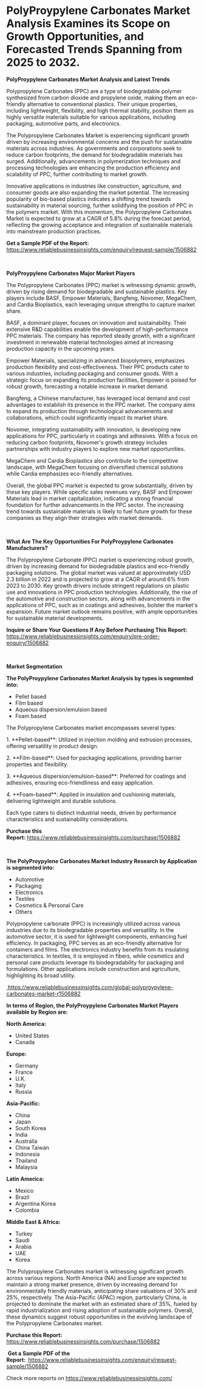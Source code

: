 <p><h1>PolyProypylene Carbonates Market Analysis Examines its Scope on Growth Opportunities, and Forecasted Trends Spanning from 2025 to 2032.</h1></p><p><strong>PolyProypylene Carbonates Market Analysis and Latest Trends</strong></p>
<p><p>Polypropylene Carbonates (PPC) are a type of biodegradable polymer synthesized from carbon dioxide and propylene oxide, making them an eco-friendly alternative to conventional plastics. Their unique properties, including lightweight, flexibility, and high thermal stability, position them as highly versatile materials suitable for various applications, including packaging, automotive parts, and electronics.</p><p>The Polypropylene Carbonates Market is experiencing significant growth driven by increasing environmental concerns and the push for sustainable materials across industries. As governments and corporations seek to reduce carbon footprints, the demand for biodegradable materials has surged. Additionally, advancements in polymerization techniques and processing technologies are enhancing the production efficiency and scalability of PPC, further contributing to market growth.</p><p>Innovative applications in industries like construction, agriculture, and consumer goods are also expanding the market potential. The increasing popularity of bio-based plastics indicates a shifting trend towards sustainability in material sourcing, further solidifying the position of PPC in the polymers market. With this momentum, the Polypropylene Carbonates Market is expected to grow at a CAGR of 5.8% during the forecast period, reflecting the growing acceptance and integration of sustainable materials into mainstream production practices.</p></p>
<p><strong>Get a Sample PDF of the Report:&nbsp;</strong> <a href="https://www.reliablebusinessinsights.com/enquiry/request-sample/1506882?utm_campaign=2534&utm_medium=2&utm_source=Github&utm_content=ia&utm_term=23032025&utm_id=polyproypylene-carbonates">https://www.reliablebusinessinsights.com/enquiry/request-sample/1506882</a></p>
<p>&nbsp;</p>
<p><strong>PolyProypylene Carbonates Major Market Players</strong></p>
<p><p>The Polypropylene Carbonates (PPC) market is witnessing dynamic growth, driven by rising demand for biodegradable and sustainable plastics. Key players include BASF, Empower Materials, Bangfeng, Novomer, MegaChem, and Cardia Bioplastics, each leveraging unique strengths to capture market share.</p><p>BASF, a dominant player, focuses on innovation and sustainability. Their extensive R&D capabilities enable the development of high-performance PPC materials. The company has reported steady growth, with a significant investment in renewable material technologies aimed at increasing production capacity in the upcoming years.</p><p>Empower Materials, specializing in advanced biopolymers, emphasizes production flexibility and cost-effectiveness. Their PPC products cater to various industries, including packaging and consumer goods. With a strategic focus on expanding its production facilities, Empower is poised for robust growth, forecasting a notable increase in market demand.</p><p>Bangfeng, a Chinese manufacturer, has leveraged local demand and cost advantages to establish its presence in the PPC market. The company aims to expand its production through technological advancements and collaborations, which could significantly impact its market share.</p><p>Novomer, integrating sustainability with innovation, is developing new applications for PPC, particularly in coatings and adhesives. With a focus on reducing carbon footprints, Novomer's growth strategy includes partnerships with industry players to explore new market opportunities.</p><p>MegaChem and Cardia Bioplastics also contribute to the competitive landscape, with MegaChem focusing on diversified chemical solutions while Cardia emphasizes eco-friendly alternatives. </p><p>Overall, the global PPC market is expected to grow substantially, driven by these key players. While specific sales revenues vary, BASF and Empower Materials lead in market capitalization, indicating a strong financial foundation for further advancements in the PPC sector. The increasing trend towards sustainable materials is likely to fuel future growth for these companies as they align their strategies with market demands.</p></p>
<p>&nbsp;</p>
<p><strong>What Are The Key Opportunities For PolyProypylene Carbonates Manufacturers?</strong></p>
<p><p>The Polypropylene Carbonate (PPC) market is experiencing robust growth, driven by increasing demand for biodegradable plastics and eco-friendly packaging solutions. The global market was valued at approximately USD 2.3 billion in 2022 and is projected to grow at a CAGR of around 6% from 2023 to 2030. Key growth drivers include stringent regulations on plastic use and innovations in PPC production technologies. Additionally, the rise of the automotive and construction sectors, along with advancements in the applications of PPC, such as in coatings and adhesives, bolster the market's expansion. Future market outlook remains positive, with ample opportunities for sustainable material developments.</p></p>
<p><strong>Inquire or Share Your Questions If Any Before Purchasing This Report:</strong> <a href="https://www.reliablebusinessinsights.com/enquiry/pre-order-enquiry/1506882?utm_campaign=2534&utm_medium=2&utm_source=Github&utm_content=ia&utm_term=23032025&utm_id=polyproypylene-carbonates">https://www.reliablebusinessinsights.com/enquiry/pre-order-enquiry/1506882</a></p>
<p>&nbsp;</p>
<p><strong>Market Segmentation</strong></p>
<p><strong>The PolyProypylene Carbonates Market Analysis by types is segmented into:</strong></p>
<p><ul><li>Pellet based</li><li>Film based</li><li>Aqueous dispersion/emulsion based</li><li>Foam based</li></ul></p>
<p><p>The Polypropylene Carbonates market encompasses several types: </p><p>1. **Pellet-based**: Utilized in injection molding and extrusion processes, offering versatility in product design.</p><p>2. **Film-based**: Used for packaging applications, providing barrier properties and flexibility.</p><p>3. **Aqueous dispersion/emulsion-based**: Preferred for coatings and adhesives, ensuring eco-friendliness and easy application.</p><p>4. **Foam-based**: Applied in insulation and cushioning materials, delivering lightweight and durable solutions. </p><p>Each type caters to distinct industrial needs, driven by performance characteristics and sustainability considerations.</p></p>
<p><strong>Purchase this Report:&nbsp;</strong><a href="https://www.reliablebusinessinsights.com/purchase/1506882?utm_campaign=2534&utm_medium=2&utm_source=Github&utm_content=ia&utm_term=23032025&utm_id=polyproypylene-carbonates">https://www.reliablebusinessinsights.com/purchase/1506882</a></p>
<p>&nbsp;</p>
<p><strong>The PolyProypylene Carbonates Market Industry Research by Application is segmented into:</strong></p>
<p><ul><li>Automotive</li><li>Packaging</li><li>Electronics</li><li>Textiles</li><li>Cosmetics & Personal Care</li><li>Others</li></ul></p>
<p><p>Polypropylene carbonate (PPC) is increasingly utilized across various industries due to its biodegradable properties and versatility. In the automotive sector, it is used for lightweight components, enhancing fuel efficiency. In packaging, PPC serves as an eco-friendly alternative for containers and films. The electronics industry benefits from its insulating characteristics. In textiles, it is employed in fibers, while cosmetics and personal care products leverage its biodegradability for packaging and formulations. Other applications include construction and agriculture, highlighting its broad utility.</p></p>
<p><a href="https://www.reliablebusinessinsights.com/global-polyproypylene-carbonates-market-r1506882?utm_campaign=2534&utm_medium=2&utm_source=Github&utm_content=ia&utm_term=23032025&utm_id=polyproypylene-carbonates">&nbsp;https://www.reliablebusinessinsights.com/global-polyproypylene-carbonates-market-r1506882</a></p>
<p><strong>In terms of Region, the PolyProypylene Carbonates Market Players available by Region are:</strong></p>
<p>
    <p> <strong> North America: </strong>
        <ul>
            <li>United States</li>
            <li>Canada</li>
        </ul>
        </p> 
    <p> <strong> Europe: </strong>
        <ul>
            <li>Germany</li>
            <li>France</li>
            <li>U.K.</li>
            <li>Italy</li>
            <li>Russia</li>
        </ul>
        </p> 
    <p> <strong> Asia-Pacific: </strong>
        <ul>
            <li>China</li>
            <li>Japan</li>
            <li>South Korea</li>
            <li>India</li>
            <li>Australia</li>
            <li>China Taiwan</li>
            <li>Indonesia</li>
            <li>Thailand</li>
            <li>Malaysia</li>
        </ul>
        </p> 
    <p> <strong> Latin America: </strong>
        <ul>
            <li>Mexico</li>
            <li>Brazil</li>
            <li>Argentina Korea</li>
            <li>Colombia</li>
        </ul>
        </p> 
    <p> <strong> Middle East & Africa: </strong>
        <ul>
            <li>Turkey</li>
            <li>Saudi</li>
            <li>Arabia</li>
            <li>UAE</li>
            <li>Korea</li>
        </ul>
    </p>
    </p>
<p><p>The Polypropylene Carbonates market is witnessing significant growth across various regions. North America (NA) and Europe are expected to maintain a strong market presence, driven by increasing demand for environmentally friendly materials, anticipating share valuations of 30% and 25%, respectively. The Asia-Pacific (APAC) region, particularly China, is projected to dominate the market with an estimated share of 35%, fueled by rapid industrialization and rising adoption of sustainable polymers. Overall, these dynamics suggest robust opportunities in the evolving landscape of the Polypropylene Carbonates market.</p></p>
<p><strong>Purchase this Report: </strong><a href="https://www.reliablebusinessinsights.com/purchase/1506882?utm_campaign=2534&utm_medium=2&utm_source=Github&utm_content=ia&utm_term=23032025&utm_id=polyproypylene-carbonates">https://www.reliablebusinessinsights.com/purchase/1506882</a></p>
<p>&nbsp;<strong>Get a Sample PDF of the Report:&nbsp;&nbsp;</strong><a href="https://www.reliablebusinessinsights.com/enquiry/request-sample/1506882?utm_campaign=2534&utm_medium=2&utm_source=Github&utm_content=ia&utm_term=23032025&utm_id=polyproypylene-carbonates">https://www.reliablebusinessinsights.com/enquiry/request-sample/1506882</a></p>
<p><strong></strong></p>
<p>Check more reports on <a href="https://www.reliablebusinessinsights.com/?utm_campaign=2534&utm_medium=2&utm_source=Github&utm_content=ia&utm_term=23032025&utm_id=polyproypylene-carbonates">https://www.reliablebusinessinsights.com/</a></p>